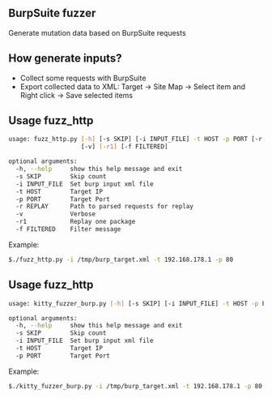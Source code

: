 ## BurpSuite fuzzer

Generate mutation data based on BurpSuite requests

## How generate inputs?

* Collect some requests with BurpSuite
* Export collected data to XML: Target -> Site Map -> Select item and Right click -> Save selected items

## Usage fuzz_http
```bash
usage: fuzz_http.py [-h] [-s SKIP] [-i INPUT_FILE] -t HOST -p PORT [-r REPLAY]
                    [-v] [-r1] [-f FILTERED]

optional arguments:
  -h, --help     show this help message and exit
  -s SKIP        Skip count
  -i INPUT_FILE  Set burp input xml file
  -t HOST        Target IP
  -p PORT        Target Port
  -r REPLAY      Path to parsed requests for replay
  -v             Verbose
  -r1            Replay one package
  -f FILTERED    Filter message
```

Example:
```bash
$./fuzz_http.py -i /tmp/burp_target.xml -t 192.168.178.1 -p 80
```

## Usage fuzz_http
```bash
usage: kitty_fuzzer_burp.py [-h] [-s SKIP] [-i INPUT_FILE] -t HOST -p PORT

optional arguments:
  -h, --help     show this help message and exit
  -s SKIP        Skip count
  -i INPUT_FILE  Set burp input xml file
  -t HOST        Target IP
  -p PORT        Target Port

```

Example:
```bash
$./kitty_fuzzer_burp.py -i /tmp/burp_target.xml -t 192.168.178.1 -p 80
```